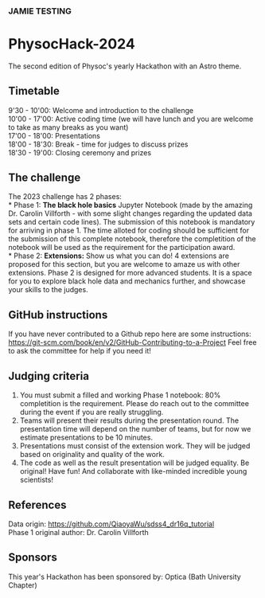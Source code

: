 ### JAMIE TESTING

# PhysocHack-2024
The second edition of Physoc's yearly Hackathon with an Astro theme.

## Timetable
9'30 - 10'00: Welcome and introduction to the challenge <br />
10'00 - 17'00: Active coding time (we will have lunch and you are welcome to take as many breaks as you want) <br />
17'00 - 18'00: Presentations <br />
18'00 - 18'30: Break - time for judges to discuss prizes <br />
18'30 - 19'00: Closing ceremony and prizes <br />

## The challenge
The 2023 challenge has 2 phases: <br />
    * Phase 1: **The black hole basics** 
    Jupyter Notebook (made by the amazing Dr. Carolin Villforth - with some slight changes regarding the updated data sets and certain code lines). The submission of this notebook is mandatory for arriving in phase 1. The time alloted for coding should be sufficient for the submission of this complete notebook, therefore the completition of the notebook will be used as the requirement for the participation award. <br />
    * Phase 2: **Extensions:** Show us what you can do! 
    4 extensions are proposed for this section, but you are welcome to amaze us with other extensions.
    Phase 2 is designed for more advanced students. It is a space for you to explore black hole data and mechanics further, and showcase your skills to the judges.

## GitHub instructions
If you have never contributed to a Github repo here are some instructions: https://git-scm.com/book/en/v2/GitHub-Contributing-to-a-Project 
Feel free to ask the committee for help if you need it!

## Judging criteria
1) You must submit a filled and working Phase 1 notebook: 80% completition is the requirement. Please do reach out to the committee during the event if you are really struggling.
2) Teams will present their results during the presentation round. The presentation time will depend on the number of teams, but for now we estimate presentations to be 10 minutes.
3) Presentations must consist of the extension work. They will be judged based on originality and quality of the work.
4) The code as well as the result presentation will be judged equality.
Be original! Have fun! And collaborate with like-minded incredible young scientists!

## References
Data origin: https://github.com/QiaoyaWu/sdss4_dr16q_tutorial <br />
Phase 1 original author: Dr. Carolin Villforth

## Sponsors
This year's Hackathon has been sponsored by: Optica (Bath University Chapter)
